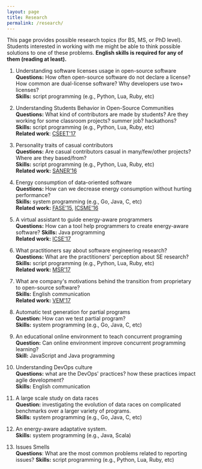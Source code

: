 ```yaml
---
layout: page
title: Research
permalink: /research/
---
```


This page provides possible research topics (for BS, MS, or PhD level). Students interested in working with me might be able to think possible solutions to one of these problems. **English skills is required for any of them (reading at least).**

1. Understanding software licenses usage in open-source software<br>
**Questions:** How often open-source software do not declare a license? How common are dual-license software? Why developers use two+ licenses? <br>
**Skills:** script programming (e.g., Python, Lua, Ruby, etc)<br>

1. Understanding Students Behavior in Open-Source Communities<br>
**Questions:** What kind of contributors are made by students? Are they working for some classroom projects? summer job? hackathons?<br>
**Skills:** script programming (e.g., Python, Lua, Ruby, etc)<br>
**Related work**: [CSEET'17](http://gustavopinto.github.io/lost+found/cseet2017.pdf)

3. Personality traits of casual contributors<br>
**Questions:** Are casual contributors casual in many/few/other projects? Where are they based/from?<br>
**Skills:** script programming (e.g., Python, Lua, Ruby, etc)<br>
**Related work:** [SANER'16](http://gustavopinto.github.io/lost+found/saner2016.pdf)

4. Energy consumption of data-oriented software<br>
**Questions:** How can we decrease energy consumption without hurting performance?<br>
**Skills:** system programming (e.g., Go, Java, C, etc)<br>
**Related work:** [FASE'15](http://gustavopinto.github.io/lost+found/fase2015.pdf), [ICSME'16](http://gustavopinto.github.io/lost+found/icsme2016.pdf)

1. A virtual assistant to guide energy-aware programmers<br>
**Questions:** How can a tool help programmers to create energy-aware software?
**Skills:** Java programming<br>
**Related work:** [ICSE'17](http://gustavopinto.github.io/lost+found/icse_poster2017.pdf)

1. What practitioners say about software engineering research?<br>
**Questions:** What are the practitioners' perception about SE research?
**Skills:** script programming (e.g., Python, Lua, Ruby, etc)<br>
**Related work:** [MSR'17](http://gustavopinto.github.io/lost+found/msr2017a.pdf)

1. What are company's motivations behind the transition from proprietary to open-source software?<br>
**Skills:** English communication<br>
**Related work:** [VEM'17](http://gustavopinto.github.io/lost+found/vem2017.pdf)

1. Automatic test generation for partial programs<br>
**Question:** How can we test partial program?<br>
**Skills:** system programming (e.g., Go, Java, C, etc)<br>

1. An educational online environment to teach concurrent programing<br>
**Question:** Can online  environment improve concurrent programming learning?<br>
**Skill:** JavaScript and Java programming

1. Understanding DevOps culture<br>
**Questions:** what are the DevOps' practices? how these practices impact agile development?<br>
**Skills:** English communication<br>

1. A large scale study on data races<br>
**Question:** investigating the evolution of data races on complicated benchmarks over a larger variety of programs.<br>
**Skills:** system programming (e.g., Go, Java, C, etc)<br>

1. An energy-aware adaptative system.<br>
**Skills:** system programming (e.g., Java, Scala)<br>

1. Issues Smells<br>
**Questions**: What are the most common problems related to reporting issues?
**Skills:** script programming (e.g., Python, Lua, Ruby, etc)<br>
